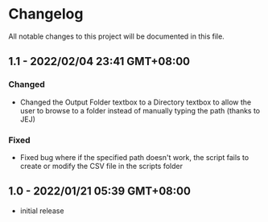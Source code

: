 # Changelog
All notable changes to this project will be documented in
this file.

## 1.1 - 2022/02/04 23:41 GMT+08:00
### Changed
* Changed the Output Folder textbox to a Directory textbox
to allow the user to browse to a folder instead of manually
typing the path (thanks to JEJ)
### Fixed
* Fixed bug where if the specified path doesn't work, the
script fails to create or modify the CSV file in the scripts
folder

## 1.0 - 2022/01/21 05:39 GMT+08:00
* initial release